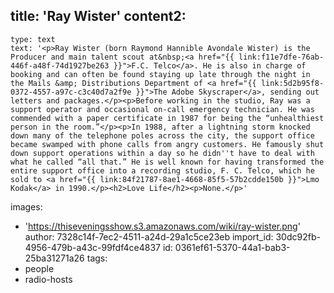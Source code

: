 title: 'Ray Wister'
content2:
  -
    type: text
    text: '<p>Ray Wister (born Raymond Hannible Avondale Wister) is the Producer and main talent scout at&nbsp;<a href="{{ link:f11e7dfe-76ab-446f-a48f-74d1927be263 }}">F.C. Telco</a>. He is also in charge of booking and can often be found staying up late through the night in the Mails &amp; Distributions Department of <a href="{{ link:5d2b95f8-0372-4557-a97c-c3c40d7a2f9e }}">The Adobe Skyscraper</a>, sending out letters and packages.</p><p>Before working in the studio, Ray was a support operator and occasional on-call emergency technician. He was commended with a paper certificate in 1987 for being the “unhealthiest person in the room.”</p><p>In 1988, after a lightning storm knocked down many of the telephone poles across the city, the support office became swamped with phone calls from angry customers. He famously shut down support operations within a day so he didn''t have to deal with what he called “all that.” He is well known for having transformed the entire support office into a recording studio, F. C. Telco, which he sold to <a href="{{ link:84f21787-8ae1-4668-85f5-57b2cdde150b }}">Lmo Kodak</a> in 1990.</p><h2>Love Life</h2><p>None.</p>'
images:
  - 'https://thiseveningsshow.s3.amazonaws.com/wiki/ray-wister.png'
author: 7328c14f-7ec2-4511-a24d-29a1c5ce23eb
import_id: 30dc92fb-4956-479b-a43c-99fdf4ce4837
id: 0361ef61-5370-44a1-bab3-25ba31271a26
tags:
  - people
  - radio-hosts
